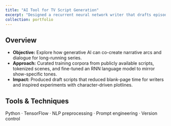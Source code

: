 ```yaml
---
title: "AI Tool for TV Script Generation"
excerpt: "Designed a recurrent neural network writer that drafts episode scripts and accelerates ideation for television storytelling."
collection: portfolio
---
```


## Overview
- **Objective:** Explore how generative AI can co-create narrative arcs and dialogue for long-running series.
- **Approach:** Curated training corpora from publicly available scripts, tokenized scenes, and fine-tuned an RNN language model to mirror show-specific tones.
- **Impact:** Produced draft scripts that reduced blank-page time for writers and inspired experiments with character-driven plotlines.

## Tools & Techniques
Python · TensorFlow · NLP preprocessing · Prompt engineering · Version control
